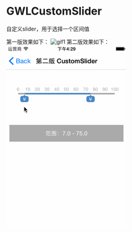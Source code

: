 # GWLCustomSlider
自定义slider，用于选择一个区间值

第一版效果如下：
![gif1](https://github.com/gaowanli/GWLCustomSlider/blob/master/1.gif)
第二版效果如下：
![gif2](https://github.com/gaowanli/GWLCustomSlider/blob/master/2.gif)
